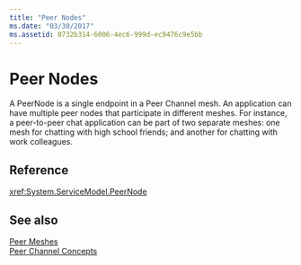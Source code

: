 ```yaml
---
title: "Peer Nodes"
ms.date: "03/30/2017"
ms.assetid: 0732b314-6006-4ec6-999d-ec9476c9e5bb
---
```

# Peer Nodes
A PeerNode is a single endpoint in a Peer Channel mesh. An application can have multiple peer nodes that participate in different meshes. For instance, a peer-to-peer chat application can be part of two separate meshes: one mesh for chatting with high school friends; and another for chatting with work colleagues.  
  
## Reference  
 <xref:System.ServiceModel.PeerNode>  
  
## See also
 [Peer Meshes](../../../../docs/framework/wcf/feature-details/peer-meshes.md)  
 [Peer Channel Concepts](../../../../docs/framework/wcf/feature-details/peer-channel-concepts.md)

